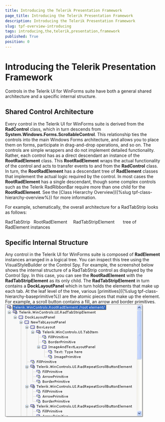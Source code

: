 ```yaml
---
title: Introducing the Telerik Presentation Framework
page_title: Introducing the Telerik Presentation Framework
description: Introducing the Telerik Presentation Framework
slug: tpf-overview-introducing
tags: introducing,the,telerik,presentation,framework
published: True
position: 0
---
```


# Introducing the Telerik Presentation Framework



Controls in the Telerik UI for WinForms suite have both a general shared architecture and a specific internal structure.

## Shared Control Architecture

Every control in the Telerik UI for WinForms suite is derived from the __RadControl__ class, which in turn descends 
          from __System.Windows.Forms.ScrollableControl__. This relationship ties the controls into the main Windows Forms architecture,
          and allows you to place them on forms, participate in drag-and-drop operations, and so on. The controls are simple wrappers and do not implement detailed
          functionality. Rather, each control has as a direct descendant an instance of the __RootRadElement__ class. This 
          __RootRadElement__ wraps the actual functionality of the control and acts to transfer events to and from the 
          __RadControl__ class. In turn, the __RootRadElement__ has a descendant tree of __RadElement__ 
          classes that implement the actual logic required by the control. In most cases the __RootRadElement__ has a single descendant, though some 
          complex controls such as the Telerik RadRibbonBar require more than one child for the __RootRadElement__. 
          See the [Class Hierarchy Overview]({%slug tpf-class-hierarchy-overview%}) for more information.
        

For example, schematically, the overall architecture for a RadTabStrip looks as follows:

RadTabStrip
            RootRadElement
              RadTabStripElement
                tree of RadElement instances
        

## Specific Internal Structure

Any control in the Telerik UI for WinForms suite is composed of __RadElement__ instances arranged in a logical tree. 
          You can inspect this tree using the VisualStyleBuilder or the Control Spy. For example, the screenshot below shows the internal structure of a
          RadTabStrip control as displayed by the Control Spy. In this case, you can see the __RootRadElement__ with the 
          __RadTabStripElement__ as its only child. The __RadTabStripElement__ in turn contains a 
          __DockLayoutPanel__ which in turn holds the elements that make up each tab. At the leaf level of the tree, various 
          [primitives]({%slug tpf-class-hierarchy-baseprimitive%}) are the atomic pieces 
          that make up the element. For example, a scroll button contains a fill, an arrow and border primitives.
        ![tpf-overview-introducing 001](images/tpf-overview-introducing001.png)
